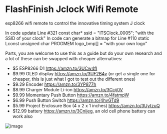 # FlashFinish Jclock Wifi Remote
 esp8266 wifi remote to control the innovative timing system J clock

In code update Line #321 const char* ssid = "ITSClock_0005"; "with the SSID of your clock"
In code can generate a bitmap for Line #110 static Lconst unsigned char PROGMEM logo_bmp[] = "with your own logo"

Parts, you are welcome to use this as a guide but do your own research and a lot of these can be swapped with cheaper alternatives:
- $5 ESP8266 D1 https://amzn.to/3UCw4fI
- $9.99 OLED display https://amzn.to/3UF2B4v (or get a single one for cheaper, this is just what I got to test out the different ones)
- $9.29 Encoder https://amzn.to/3YP877h
- $8.99 Charger Module Li-ion https://amzn.to/3Ccij0V
- $9.99 Momentary Push Button https://amzn.to/4fatmpW
- $6.99 Push Button Switch https://amzn.to/4hvGTd9
- $5.99 Project Enclosure Box (4 x 2 x 1 inches) https://amzn.to/3UytzuQ
- $12.99 battery https://amzn.to/3Cnijeg, an old cell phone battery can work also 

![image](https://github.com/user-attachments/assets/c445f5c7-d989-4f6f-a91e-7dd7c7bc7c36)

